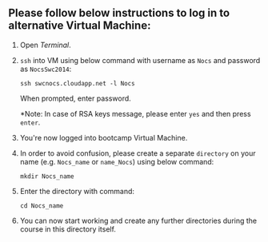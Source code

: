 ## Please follow below instructions to log in to alternative Virtual Machine:

1. Open *Terminal*.
2. `ssh` into VM using below command with username as `Nocs` and password as `NocsSwc2014`:

     `ssh swcnocs.cloudapp.net -l Nocs`
     
     When prompted, enter password.
     
     *Note: In case of RSA keys message, please enter `yes` and then press `enter`.
     
3. You're now logged into bootcamp Virtual Machine.     

4. In order to avoid confusion, please create a separate `directory` on your name (e.g. `Nocs_name` or `name_Nocs`) using below command:

    `mkdir Nocs_name`
    
5. Enter the directory with command:

    `cd Nocs_name`
    
6. You can now start working and create any further directories during the course in this directory itself.    
        